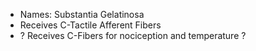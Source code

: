 - Names: Substantia Gelatinosa
- Receives C-Tactile Afferent Fibers
- ? Receives C-Fibers for nociception and temperature ?